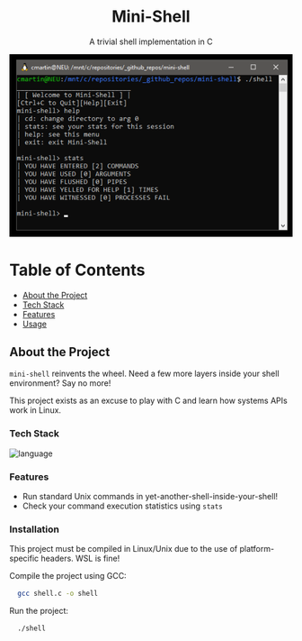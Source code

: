 <div align="center">

  <h1>Mini-Shell</h1>
  
  <p>
    A trivial shell implementation in C
  </p>

</div>

![screenshot](preview.png)

# Table of Contents

- [About the Project](#about-the-project)
- [Tech Stack](#tech-stack)
- [Features](#features)
- [Usage](#usage)

## About the Project

`mini-shell` reinvents the wheel. Need a few more layers inside your shell environment? Say no more!

This project exists as an excuse to play with C and learn how systems APIs work in Linux.

<!-- TechStack -->
### Tech Stack

<img src="https://img.shields.io/badge/Language:%20C-grey" alt="language" />

<!-- Features -->
### Features

- Run standard Unix commands in yet-another-shell-inside-your-shell!
- Check your command execution statistics using `stats`

<!-- Installation -->
### Installation

This project must be compiled in Linux/Unix due to the use of platform-specific headers. WSL is fine!

Compile the project using GCC:

```bash
  gcc shell.c -o shell
```

Run the project:

```bash
  ./shell
```